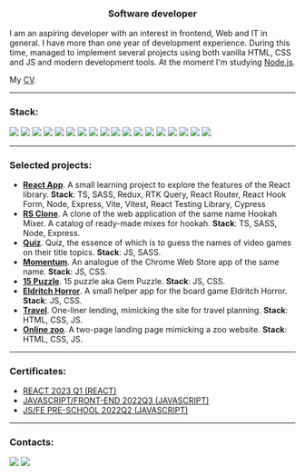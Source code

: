 <h3 align="center">Software developer</h3>

I am an aspiring developer with an interest in frontend, Web and IT in general. I have more than one year of development experience. During this time, managed to implement several projects using both vanilla HTML, CSS and JS and modern development tools. At the moment I'm studying <a href='https://rs.school/nodejs/' target='_blank'>Node.js</a>.

My <a href="https://docs.google.com/document/d/1D6S2GB6zhGqh2rtk9uZKP6QT6fmZDISWuhVg-Ubr4ZQ/edit?usp=sharing" target="_blank">CV</a>.

-----------------------------------------------------------------------------------------------

<h3 align="left">Stack:</h3>
<p><img src="https://img.shields.io/badge/JavaScript-F7DF1E.svg?style=for-the-badge&logo=JavaScript&logoColor=black"> <img src="https://img.shields.io/badge/TypeScript-3178C6.svg?style=for-the-badge&logo=TypeScript&logoColor=white"> <img src="https://img.shields.io/badge/HTML5-E34F26.svg?style=for-the-badge&logo=HTML5&logoColor=white"> <img src="https://img.shields.io/badge/CSS3-1572B6.svg?style=for-the-badge&logo=CSS3&logoColor=white"> <img src="https://img.shields.io/badge/Sass-CC6699.svg?style=for-the-badge&logo=Sass&logoColor=white"> <img src="https://img.shields.io/badge/React-61DAFB.svg?style=for-the-badge&logo=React&logoColor=black"> <img src="https://img.shields.io/badge/React%20Router-CA4245.svg?style=for-the-badge&logo=React-Router&logoColor=white"> <img src="https://img.shields.io/badge/React%20Hook%20Form-EC5990.svg?style=for-the-badge&logo=React-Hook-Form&logoColor=white"> <img src="https://img.shields.io/badge/Redux-764ABC.svg?style=for-the-badge&logo=Redux&logoColor=white"> <img src="https://img.shields.io/badge/Vite-646CFF.svg?style=for-the-badge&logo=Vite&logoColor=white"> <img src="https://img.shields.io/badge/Webpack-8DD6F9.svg?style=for-the-badge&logo=Webpack&logoColor=black"> <img src="https://img.shields.io/badge/Node.js-339933.svg?style=for-the-badge&logo=nodedotjs&logoColor=white"> <img src="https://img.shields.io/badge/Express-000000.svg?style=for-the-badge&logo=Express&logoColor=white"> <img src="https://img.shields.io/badge/Vitest-6E9F18.svg?style=for-the-badge&logo=Vitest&logoColor=white"> <img src="https://img.shields.io/badge/Testing%20Library-E33332.svg?style=for-the-badge&logo=Testing-Library&logoColor=white"> <img src="https://img.shields.io/badge/Cypress-17202C.svg?style=for-the-badge&logo=Cypress&logoColor=white"> <img src="https://img.shields.io/badge/Git-F05032.svg?style=for-the-badge&logo=Git&logoColor=white"> <img src="https://img.shields.io/badge/Netlify-00C7B7.svg?style=for-the-badge&logo=Netlify&logoColor=white"></p>

-----------------------------------------------------------------------------------------------

<h3>Selected projects:</h3>
<ul>
  <li><b><a href="https://github.com/vberezhnykh/rsschool-react">React App</a></b>. A small learning project to explore the features of the React library. <b>Stack</b>: TS, SASS, Redux, RTK Query, React Router, React Hook Form, Node, Express, Vite, Vitest, React Testing Library, Cypress</li>
  <li><b><a href="https://github.com/vberezhnykh/rs-clone">RS Clone</a></b>. A clone of the web application of the same name Hookah Mixer. A catalog of ready-made mixes for hookah. <b>Stack</b>: TS, SASS, Node, Express.</li>
  <li><b><a href="https://github.com/vberezhnykh/quiz-game">Quiz</a></b>. Quiz, the essence of which is to guess the names of video games on their title topics. <b>Stack</b>: JS, SASS.</li>
  <li><b><a href="https://github.com/vberezhnykh/momentum">Momentum</a></b>. An analogue of the Chrome Web Store app of the same name. <b>Stack</b>: JS, CSS.</li>
  <li><b><a href="https://github.com/vberezhnykh/gem-puzzle">15 Puzzle</a></b>. 15 puzzle aka Gem Puzzle. <b>Stack</b>: JS, CSS.</li>
  <li><b><a href="https://github.com/vberezhnykh/codejam-eldritch">Eldritch Horror</a></b>. A small helper app for the board game Eldritch Horror. <b>Stack</b>: JS, CSS.</li>
  <li><b><a href="https://github.com/vberezhnykh/travel">Travel</a></b>. One-liner lending, mimicking the site for travel planning. <b>Stack</b>: HTML, CSS, JS.</li>
  <li><b><a href="https://github.com/vberezhnykh/online-zoo">Online zoo</a></b>. A two-page landing page mimicking a zoo website. <b>Stack</b>: HTML, CSS, JS.</li>
</ul>

-----------------------------------------------------------------------------------------------
<h3>Certificates:</h3>
<ul>
  <li><a href="https://app.rs.school/certificate/oe0gp0ur" target="_blank">REACT 2023 Q1 (REACT)</a></li>
  <li><a href="https://app.rs.school/certificate/2u3zss0o" target="_blank">JAVASCRIPT/FRONT-END 2022Q3 (JAVASCRIPT)</a></li>
  <li><a href="https://app.rs.school/certificate/vi9yzvq5" target="_blank">JS/FE PRE-SCHOOL 2022Q2 (JAVASCRIPT)</a></li>
</ul>

-----------------------------------------------------------------------------------------------

<h3 align="left">Contacts:</h3>
<a href="mailto:vberezhnykh74@gmail.com"><img src="https://img.shields.io/badge/Gmail-D14836?style=for-the-badge&logo=gmail&logoColor=white"></a>
<a href="https://t.me/vaberezhnykh" target="_blank"><img src="https://img.shields.io/badge/Telegram-2CA5E0?style=for-the-badge&logo=telegram&logoColor=white"></a>
